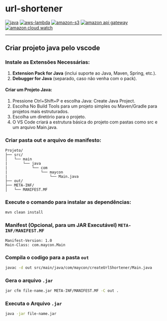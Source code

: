 # url-shortener

[![java](https://img.shields.io/badge/java-030712?style=for-the-badge&logo=java)](https://www.java.com/pt-BR/)
[![aws-lambda](https://img.shields.io/badge/aws--lambda-030712?style=for-the-badge&logo=awslambda)](https://aws.amazon.com/pt/lambda/)
[![amazon-s3](https://img.shields.io/badge/amazon--s3-030712?style=for-the-badge&logo=amazons3)](https://aws.amazon.com/pt/s3/)
[![amazon api gateway](https://img.shields.io/badge/amazon_api_gateway-030712?style=for-the-badge&logo=amazonapigateway)](https://aws.amazon.com/pt/api-gateway/)
[![amazon cloud watch](https://img.shields.io/badge/amazon_cloud_watch-030712?style=for-the-badge&logo=amazoncloudwatch)](https://aws.amazon.com/pt/cloudwatch/)

___

## Criar projeto java pelo vscode

### Instale as Extensões Necessárias:
1. **Extension Pack for Java** (inclui suporte ao Java, Maven, Spring, etc.).
2. **Debugger for Java** (separado, caso não venha com o pack).

#### Criar um Projeto Java:
1. Pressione Ctrl+Shift+P e escolha Java: Create Java Project.
2. Escolha No Build Tools para um projeto simples ou Maven/Gradle para projetos mais estruturados.
3. Escolha um diretório para o projeto.
4. O VS Code criará a estrutura básica do projeto com pastas como src e um arquivo Main.java.

### Criar pasta out e arquivo de manifesto:
```
Projeto/
├── src/
│   └── main
|       └── java
|           └── com
|               └── maycon
|                   └── Main.java
├── out/
├── META-INF/
│   └── MANIFEST.MF
```

### Execute o comando para instalar as dependências:
```sh
mvn clean install
```

### Manifest (Opcional, para um JAR Executável) `META-INF/MANIFEST.MF`
```
Manifest-Version: 1.0
Main-Class: com.maycon.Main
```

### Compila o codigo para a pasta `out`
```sh
javac -d out src/main/java/com/maycon/createUrlShortener/Main.java
```

### Gera o arquivo `.jar`
```sh
jar cfm file-name.jar META-INF/MANIFEST.MF -C out .
```

### Executa o Arquivo `.jar`
```sh
java -jar file-name.jar
```
